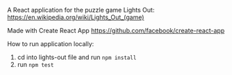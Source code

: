A React application for the puzzle game Lights Out: https://en.wikipedia.org/wiki/Lights_Out_(game)

Made with Create React App  https://github.com/facebook/create-react-app

How to run application locally:

1. cd into lights-out file and run ``npm install``
2. run ``npm test``

